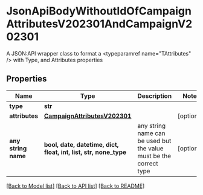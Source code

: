 # JsonApiBodyWithoutIdOfCampaignAttributesV202301AndCampaignV202301

A JSON:API wrapper class to format a <typeparamref name=\"TAttributes\" /> with Type, and  Attributes properties

## Properties
Name | Type | Description | Notes
------------ | ------------- | ------------- | -------------
**type** | **str** |  | 
**attributes** | [**CampaignAttributesV202301**](CampaignAttributesV202301.md) |  | [optional] 
**any string name** | **bool, date, datetime, dict, float, int, list, str, none_type** | any string name can be used but the value must be the correct type | [optional]

[[Back to Model list]](../README.md#documentation-for-models) [[Back to API list]](../README.md#documentation-for-api-endpoints) [[Back to README]](../README.md)


